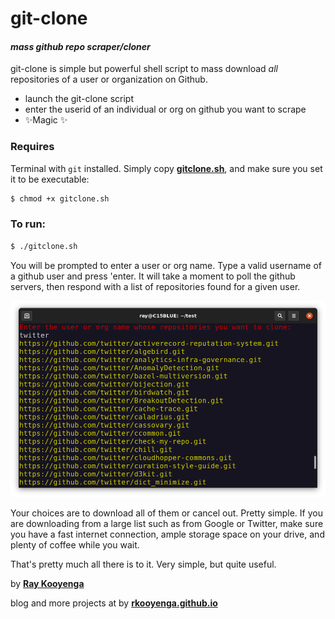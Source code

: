 # git-clone
#### _mass github repo scraper/cloner_

git-clone is simple but powerful shell script to mass download *all* repositories of a user or organization on Github.

- launch the git-clone script
- enter the userid of an individual or org on github you want to scrape 
- ✨Magic ✨

### Requires

Terminal with ``git`` installed. Simply copy  [**gitclone.sh**](https://github.com/rkooyenga/git-clone/blob/main/gitclone.sh), and make sure you set it to be executable: 
```sh
$ chmod +x gitclone.sh
```

### To run:
```sh
$ ./gitclone.sh
```

You will be prompted to enter a user or org name. Type a valid username of a github user and press 'enter. It will take a moment to poll the github servers, then respond with a list of repositories found for a given user. 

![[](scrnshot.png)](scrnshot.png)

Your choices are to download all of them or cancel out. Pretty simple. If you are downloading from a large list such as from Google or Twitter, make sure you have a fast internet connection, ample storage space on your drive, and plenty of coffee while you wait. 

That's pretty much all there is to it. Very simple, but quite useful.

 by [**Ray Kooyenga**](https://github.com/rkooyenga)
 
 blog and more projects at by [**rkooyenga.github.io**](https://rkooyenga.github.io/)

